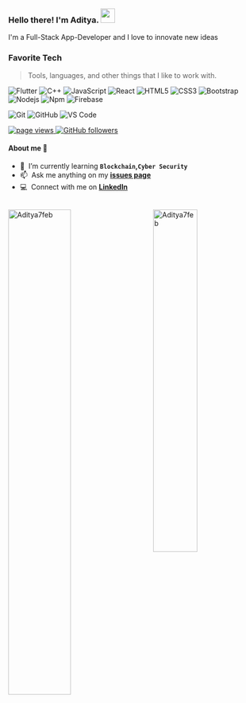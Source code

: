 ### Hello there! I'm Aditya.   <img src="https://media.giphy.com/media/hvRJCLFzcasrR4ia7z/giphy.gif" width="29px">
I'm a Full-Stack App-Developer and I love to innovate new ideas

<p align="left">
  <h3 align="left" id="Aditya7feb-tech">Favorite Tech</h3>

  > Tools, languages, and other things that I like to work with.

  ![Flutter](http://img.shields.io/badge/-Flutter-05445E?style=flat-square&logo=flutter&logoColor=75E6DA)
        ![C++](https://img.shields.io/badge/C%2B%2B-C%2B%2B-blue)
        ![JavaScript](https://img.shields.io/badge/-JavaScript-%23F7DF1C?style=flat-square&logo=javascript&logoColor=000000&labelColor=%23F7DF1C&color=%23FFCE5A)
        ![React](https://img.shields.io/badge/-React-61DAFB?style=flat-square&logo=react&logoColor=ffffff)
        ![HTML5](https://img.shields.io/badge/-HTML5-%23E44D27?style=flat-square&logo=html5&logoColor=ffffff)
        ![CSS3](https://img.shields.io/badge/-CSS3-%231572B6?style=flat-square&logo=css3)
        ![Bootstrap](https://img.shields.io/badge/-Bootstrap-563D7C?style=flat-square&logo=Bootstrap)
        ![Nodejs](https://img.shields.io/badge/-Nodejs-339933?style=flat-square&logo=Node.js&logoColor=ffffff)
        ![Npm](https://img.shields.io/badge/-npm-CB3837?style=flat-square&logo=npm)
        ![Firebase](https://img.shields.io/badge/-Firebase-FFCA28?style=flat-square&logo=firebase&logoColor=ffffff)
  
  ![Git](https://img.shields.io/badge/-Git-%23F05032?style=flat-square&logo=git&logoColor=%23ffffff)
        ![GitHub](https://img.shields.io/badge/-GitHub-181717?style=flat-square&logo=github)
        ![VS Code](http://img.shields.io/badge/-VS%20Code-007ACC?style=flat-square&logo=visual-studio-code&logoColor=ffffff)

  <a href="https://github.com/Aditya7feb/Aditya7feb">
    <img src="https://komarev.com/ghpvc/?username=Aditya7feb" alt="page views" />
  </a>
  <a href="https://github.com/Aditya7feb?tab=followers">
    <img alt="GitHub followers" src="https://img.shields.io/github/followers/Aditya7feb?color=green&logo=github">
  </a>
  
</p>

#### About me 📝


- :seedling: &nbsp;I’m currently learning **```Blockchain```,```Cyber Security```**
- :mailbox: &nbsp;Ask me anything on my **[issues page]**
- :computer: &nbsp;Connect with me on **[LinkedIn]**
<!-- - :speech_balloon: &nbsp;I like to talk about **Homelabbing** and **OSS** -->

<br>


<a href="#Aditya7feb-title">
  <img src="https://github-readme-stats.vercel.app/api?username=Aditya7feb&theme=cobalt&show_icons=true&count_private=true&include_all_commits=true" alt="Aditya7feb" align="left" width="50%"/>
</a>

<a href="#Aditya7feb-title">
  <img src="https://github-readme-stats.vercel.app/api/top-langs/?username=Aditya7feb&theme=cobalt&layout=compact&hide=javascript,Jupyter%20Notebook" alt="Aditya7feb" align="right" width="42%" />
</a>


<!-- links -->

[Github Profile]: https://github.com/Aditya7feb "Github Home"
[issues page]: https://github.com/Aditya7feb/Aditya7feb/issues "Aditya7feb/issues"
[linkedin]: https://www.linkedin.com/in/aditya-cse/ "Aditya LinkedIn"
